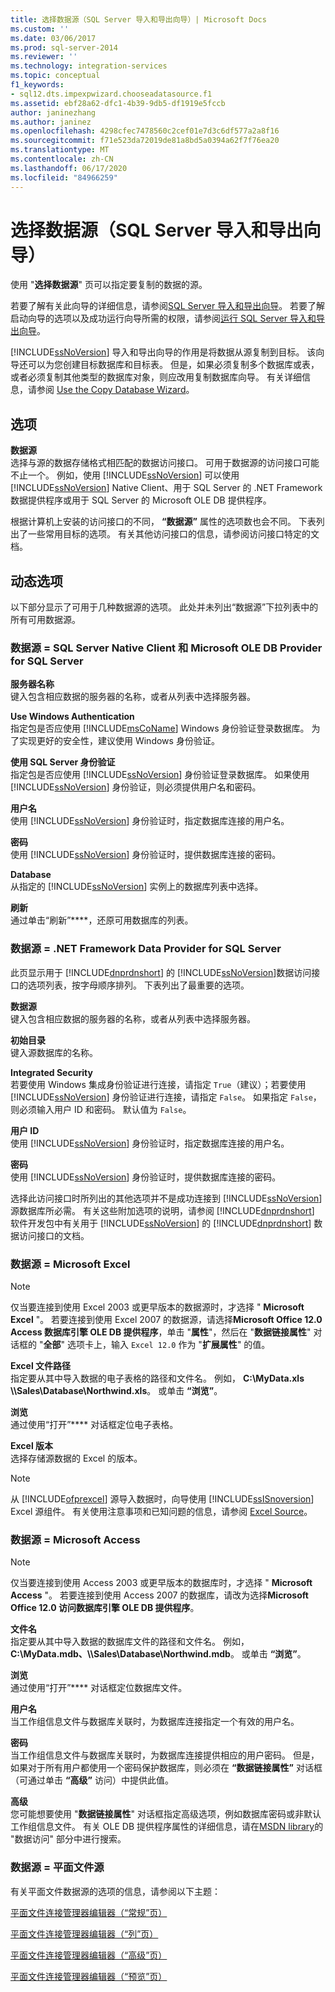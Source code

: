 ```yaml
---
title: 选择数据源（SQL Server 导入和导出向导）| Microsoft Docs
ms.custom: ''
ms.date: 03/06/2017
ms.prod: sql-server-2014
ms.reviewer: ''
ms.technology: integration-services
ms.topic: conceptual
f1_keywords:
- sql12.dts.impexpwizard.chooseadatasource.f1
ms.assetid: ebf28a62-dfc1-4b39-9db5-df1919e5fccb
author: janinezhang
ms.author: janinez
ms.openlocfilehash: 4298cfec7478560c2cef01e7d3c6df577a2a8f16
ms.sourcegitcommit: f71e523da72019de81a8bd5a0394a62f7f76ea20
ms.translationtype: MT
ms.contentlocale: zh-CN
ms.lasthandoff: 06/17/2020
ms.locfileid: "84966259"
---
```

# <a name="choose-a-data-source-sql-server-import-and-export-wizard"></a>选择数据源（SQL Server 导入和导出向导）
  使用 "**选择数据源**" 页可以指定要复制的数据的源。  
  
 若要了解有关此向导的详细信息，请参阅[SQL Server 导入和导出向导](import-and-export-data-with-the-sql-server-import-and-export-wizard.md)。 若要了解启动向导的选项以及成功运行向导所需的权限，请参阅[运行 SQL Server 导入和导出向导](start-the-sql-server-import-and-export-wizard.md)。  
  
 [!INCLUDE[ssNoVersion](../../includes/ssnoversion-md.md)] 导入和导出向导的作用是将数据从源复制到目标。 该向导还可以为您创建目标数据库和目标表。 但是，如果必须复制多个数据库或表，或者必须复制其他类型的数据库对象，则应改用复制数据库向导。 有关详细信息，请参阅 [Use the Copy Database Wizard](../../relational-databases/databases/use-the-copy-database-wizard.md)。  
  
## <a name="options"></a>选项  
 **数据源**  
 选择与源的数据存储格式相匹配的数据访问接口。 可用于数据源的访问接口可能不止一个。 例如，使用 [!INCLUDE[ssNoVersion](../../includes/ssnoversion-md.md)] 可以使用 [!INCLUDE[ssNoVersion](../../includes/ssnoversion-md.md)] Native Client、用于 SQL Server 的 .NET Framework 数据提供程序或用于 SQL Server 的 Microsoft OLE DB 提供程序。  
  
 根据计算机上安装的访问接口的不同， **“数据源”** 属性的选项数也会不同。 下表列出了一些常用目标的选项。 有关其他访问接口的信息，请参阅访问接口特定的文档。  
  
## <a name="dynamic-options"></a>动态选项  
 以下部分显示了可用于几种数据源的选项。 此处并未列出“数据源”下拉列表中的所有可用数据源。  
  
### <a name="data-source--sql-server-native-client-and-microsoft-ole-db-provider-for-sql-server"></a>数据源 = SQL Server Native Client 和 Microsoft OLE DB Provider for SQL Server  
 **服务器名称**  
 键入包含相应数据的服务器的名称，或者从列表中选择服务器。  
  
 **Use Windows Authentication**  
 指定包是否应使用 [!INCLUDE[msCoName](../../includes/msconame-md.md)] Windows 身份验证登录数据库。 为了实现更好的安全性，建议使用 Windows 身份验证。  
  
 **使用 SQL Server 身份验证**  
 指定包是否应使用 [!INCLUDE[ssNoVersion](../../includes/ssnoversion-md.md)] 身份验证登录数据库。 如果使用 [!INCLUDE[ssNoVersion](../../includes/ssnoversion-md.md)] 身份验证，则必须提供用户名和密码。  
  
 **用户名**  
 使用 [!INCLUDE[ssNoVersion](../../includes/ssnoversion-md.md)] 身份验证时，指定数据库连接的用户名。  
  
 **密码**  
 使用 [!INCLUDE[ssNoVersion](../../includes/ssnoversion-md.md)] 身份验证时，提供数据库连接的密码。  
  
 **Database**  
 从指定的 [!INCLUDE[ssNoVersion](../../includes/ssnoversion-md.md)] 实例上的数据库列表中选择。  
  
 **刷新**  
 通过单击“刷新”****，还原可用数据库的列表。  
  
### <a name="data-source--net-framework-data-provider-for-sql-server"></a>数据源 = .NET Framework Data Provider for SQL Server  
 此页显示用于 [!INCLUDE[dnprdnshort](../../includes/dnprdnshort-md.md)] 的 [!INCLUDE[ssNoVersion](../../includes/ssnoversion-md.md)]数据访问接口的选项列表，按字母顺序排列。 下表列出了最重要的选项。  
  
 **数据源**  
 键入包含相应数据的服务器的名称，或者从列表中选择服务器。  
  
 **初始目录**  
 键入源数据库的名称。  
  
 **Integrated Security**  
 若要使用 Windows 集成身份验证进行连接，请指定 `True`（建议）；若要使用 [!INCLUDE[ssNoVersion](../../includes/ssnoversion-md.md)] 身份验证进行连接，请指定 `False`。 如果指定 `False`，则必须输入用户 ID 和密码。 默认值为 `False`。  
  
 **用户 ID**  
 使用 [!INCLUDE[ssNoVersion](../../includes/ssnoversion-md.md)] 身份验证时，指定数据库连接的用户名。  
  
 **密码**  
 使用 [!INCLUDE[ssNoVersion](../../includes/ssnoversion-md.md)] 身份验证时，提供数据库连接的密码。  
  
 选择此访问接口时所列出的其他选项并不是成功连接到 [!INCLUDE[ssNoVersion](../../includes/ssnoversion-md.md)] 源数据库所必需。 有关这些附加选项的说明，请参阅 [!INCLUDE[dnprdnshort](../../includes/dnprdnshort-md.md)] 软件开发包中有关用于 [!INCLUDE[ssNoVersion](../../includes/ssnoversion-md.md)] 的 [!INCLUDE[dnprdnshort](../../includes/dnprdnshort-md.md)] 数据访问接口的文档。  
  
### <a name="data-source--microsoft-excel"></a>数据源 = Microsoft Excel  
  
> [!NOTE]  
>  仅当要连接到使用 Excel 2003 或更早版本的数据源时，才选择 " **Microsoft Excel** "。 若要连接到使用 Excel 2007 的数据源，请选择**Microsoft Office 12.0 Access 数据库引擎 OLE DB 提供程序**，单击 "**属性**"，然后在 "**数据链接属性**" 对话框的 "**全部**" 选项卡上，输入 `Excel 12.0` 作为 "**扩展属性**" 的值。  
  
 **Excel 文件路径**  
 指定要从其中导入数据的电子表格的路径和文件名。 例如， **C:\MyData.xls \\\Sales\Database\Northwind.xls**。 或单击 **“浏览”**。  
  
 **浏览**  
 通过使用“打开”**** 对话框定位电子表格。  
  
 **Excel 版本**  
 选择存储源数据的 Excel 的版本。  
  
> [!NOTE]  
>  从 [!INCLUDE[ofprexcel](../../includes/ofprexcel-md.md)] 源导入数据时，向导使用 [!INCLUDE[ssISnoversion](../../includes/ssisnoversion-md.md)] Excel 源组件。 有关使用注意事项和已知问题的信息，请参阅 [Excel Source](../data-flow/excel-source.md)。  
  
### <a name="data-source--microsoft-access"></a>数据源 = Microsoft Access  
  
> [!NOTE]  
>  仅当要连接到使用 Access 2003 或更早版本的数据库时，才选择 " **Microsoft Access** "。 若要连接到使用 Access 2007 的数据库，请改为选择**Microsoft Office 12.0 访问数据库引擎 OLE DB 提供程序**。  
  
 **文件名**  
 指定要从其中导入数据的数据库文件的路径和文件名。 例如，**C:\MyData.mdb、\\\Sales\Database\Northwind.mdb**。 或单击 **“浏览”**。  
  
 **浏览**  
 通过使用“打开”**** 对话框定位数据库文件。  
  
 **用户名**  
 当工作组信息文件与数据库关联时，为数据库连接指定一个有效的用户名。  
  
 **密码**  
 当工作组信息文件与数据库关联时，为数据库连接提供相应的用户密码。 但是，如果对于所有用户都使用一个密码保护数据库，则必须在 **“数据链接属性”** 对话框（可通过单击 **“高级”** 访问）中提供此值。  
  
 **高级**  
 您可能想要使用 "**数据链接属性**" 对话框指定高级选项，例如数据库密码或非默认工作组信息文件。 有关 OLE DB 提供程序属性的详细信息，请在[MSDN library](https://go.microsoft.com/fwlink/?linkid=62553)的 "数据访问" 部分中进行搜索。  
  
### <a name="data-source--flat-file-source"></a>数据源 = 平面文件源  
 有关平面文件数据源的选项的信息，请参阅以下主题：  
  
 [平面文件连接管理器编辑器（“常规”页）](../general-page-of-integration-services-designers-options.md)  
  
 [平面文件连接管理器编辑器（“列”页）](../flat-file-connection-manager-editor-columns-page.md)  
  
 [平面文件连接管理器编辑器（“高级”页）](../flat-file-connection-manager-editor-advanced-page.md)  
  
 [平面文件连接管理器编辑器（“预览”页）](../flat-file-connection-manager-editor-preview-page.md)  
  
  
